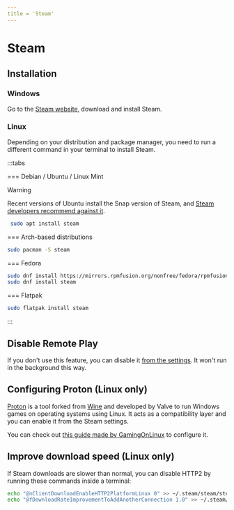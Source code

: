 ```yaml
---
title = 'Steam'
---
```


# Steam

## Installation

### Windows

Go to the [Steam website](https://store.steampowered.com/about/), download and install Steam.

### Linux

Depending on your distribution and package manager, you need to run a different command in your terminal to install Steam.

:::tabs

=== Debian / Ubuntu / Linux Mint
> [!WARNING]
> Recent versions of Ubuntu install the Snap version of Steam, and [Steam developers recommend against it](https://mastodon.social/@TTimo/111772575146054328).
 
```bash
 sudo apt install steam
```

=== Arch-based distributions

```bash
sudo pacman -S steam
```

=== Fedora

```bash
sudo dnf install https://mirrors.rpmfusion.org/nonfree/fedora/rpmfusion-nonfree-release-$(rpm -E %fedora).noarch.rpm
sudo dnf install steam
```

=== Flatpak

```bash
sudo flatpak install steam
```

:::

## Disable Remote Play

If you don't use this feature, you can disable it [from the settings](https://help.steampowered.com/en/faqs/view/0689-74B8-92AC-10F2#howdoidisableit). It won't run in the background this way.

## Configuring Proton (Linux only)

[Proton](https://github.com/ValveSoftware/Proton) is a tool forked from [Wine](https://www.winehq.org/) and developed by Valve to run Windows games on operating systems using Linux. It acts as a compatibility layer and you can enable it from the Steam settings.

You can check out [this guide made by GamingOnLinux](https://www.gamingonlinux.com/2019/07/steam-play-proton-guide-valves-tech-for-playing-windows-games-on-linux-steam-deck/) to configure it.

## Improve download speed (Linux only)

If Steam downloads are slower than normal, you can disable HTTP2 by running these commands inside a terminal:

```sh
echo "@nClientDownloadEnableHTTP2PlatformLinux 0" >> ~/.steam/steam/steam_dev.cfg
echo "@fDownloadRateImprovementToAddAnotherConnection 1.0" >> ~/.steam/steam/steam_dev.cfg
```
